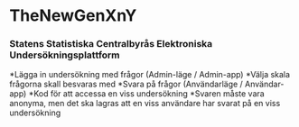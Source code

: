 # TheNewGenXnY

### Statens Statistiska Centralbyrås Elektroniska Undersökningsplattform
*Lägga in undersökning med frågor (Admin-läge / Admin-app)
*Välja skala frågorna skall besvaras med
*Svara på frågor (Användarläge / Användar-app)
*Kod för att accessa en viss undersökning
*Svaren måste vara anonyma, men det ska lagras att en viss användare har svarat på en viss undersökning

